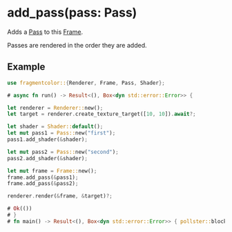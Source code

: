 # add_pass(pass: Pass)

Adds a [Pass](https://fragmentcolor.org/api/pass) to this [Frame](https://fragmentcolor.org/api/frame).

Passes are rendered in the order they are added.

## Example

```rust
use fragmentcolor::{Renderer, Frame, Pass, Shader};

# async fn run() -> Result<(), Box<dyn std::error::Error>> {

let renderer = Renderer::new();
let target = renderer.create_texture_target([10, 10]).await?;

let shader = Shader::default();
let mut pass1 = Pass::new("first");
pass1.add_shader(&shader);

let mut pass2 = Pass::new("second");
pass2.add_shader(&shader);

let mut frame = Frame::new();
frame.add_pass(&pass1);
frame.add_pass(&pass2);

renderer.render(&frame, &target)?;

# Ok(())
# }
# fn main() -> Result<(), Box<dyn std::error::Error>> { pollster::block_on(run()) }
```
